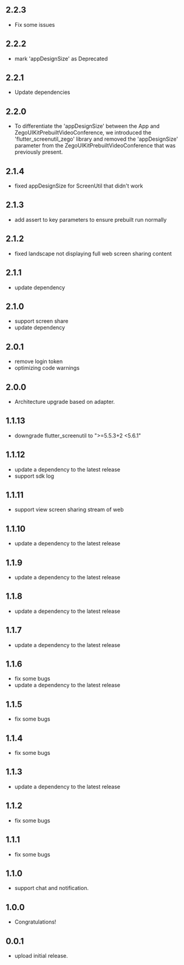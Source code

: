 ## 2.2.3
- Fix some issues

## 2.2.2
- mark 'appDesignSize' as Deprecated

## 2.2.1
- Update dependencies

## 2.2.0
- To differentiate the 'appDesignSize' between the App and ZegoUIKitPrebuiltVideoConference, we introduced the 'flutter_screenutil_zego' library and removed the 'appDesignSize' parameter from the
  ZegoUIKitPrebuiltVideoConference that was previously present.

## 2.1.4
- fixed appDesignSize for ScreenUtil that didn't work

## 2.1.3
- add assert to key parameters to ensure prebuilt run normally

## 2.1.2
- fixed landscape not displaying full web screen sharing content

## 2.1.1

- update dependency

## 2.1.0

- support screen share
- update dependency

## 2.0.1
- remove login token
- optimizing code warnings

## 2.0.0

- Architecture upgrade based on adapter.

## 1.1.13

* downgrade flutter_screenutil to ">=5.5.3+2 <5.6.1"

## 1.1.12

* update a dependency to the latest release
* support sdk log

## 1.1.11

* support view screen sharing stream of web

## 1.1.10

* update a dependency to the latest release

## 1.1.9

* update a dependency to the latest release

## 1.1.8

* update a dependency to the latest release

## 1.1.7

* update a dependency to the latest release

## 1.1.6

* fix some bugs
* update a dependency to the latest release

## 1.1.5

* fix some bugs

## 1.1.4

* fix some bugs

## 1.1.3

* update a dependency to the latest release

## 1.1.2

* fix some bugs

## 1.1.1

* fix some bugs

## 1.1.0

* support chat and notification.

## 1.0.0

* Congratulations!

## 0.0.1

* upload initial release.